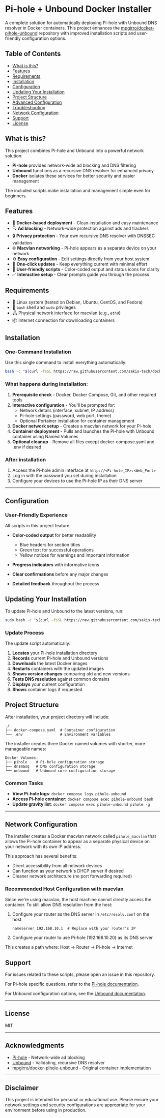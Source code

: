 # Pi-hole + Unbound Docker Installer

A complete solution for automatically deploying Pi-hole with Unbound DNS resolver in Docker containers. This project enhances the [mpgirro/docker-pihole-unbound](https://github.com/mpgirro/docker-pihole-unbound) repository with improved installation scripts and user-friendly configuration options.

## Table of Contents

- [What is this?](#what-is-this)
- [Features](#features)
- [Requirements](#requirements)
- [Installation](#installation)
- [Configuration](#configuration)
- [Updating Your Installation](#updating-your-installation)
- [Project Structure](#project-structure)
- [Advanced Configuration](#advanced-configuration)
- [Troubleshooting](#troubleshooting)
- [Network Configuration](#network-configuration)
- [Support](#support)
- [License](#license)

## What is this?

This project combines Pi-hole and Unbound into a powerful network solution:

- **Pi-hole** provides network-wide ad blocking and DNS filtering
- **Unbound** functions as a recursive DNS resolver for enhanced privacy
- **Docker** isolates these services for better security and easier management

The included scripts make installation and management simple even for beginners.

## Features

- 🐳 **Docker-based deployment** - Clean installation and easy maintenance
- 🔍 **Ad blocking** - Network-wide protection against ads and trackers
- 🔒 **Privacy protection** - Your own recursive DNS resolver with DNSSEC validation
- 🌐 **Macvlan networking** - Pi-hole appears as a separate device on your network
- ⚙️ **Easy configuration** - Edit settings directly from your host system
- 🔄 **One-click updates** - Keep everything current with minimal effort
- 🎨 **User-friendly scripts** - Color-coded output and status icons for clarity
- ✅ **Interactive setup** - Clear prompts guide you through the process

## Requirements

- 🐧 Linux system (tested on Debian, Ubuntu, CentOS, and Fedora)
- 🔧 `bash` shell and `sudo` privileges
- 🖧 Physical network interface for macvlan (e.g., `eth0`)
- 📦 Internet connection for downloading containers

## Installation

### One-Command Installation

Use this single command to install everything automatically:

```bash
bash -c "$(curl -fsSL https://raw.githubusercontent.com/sakis-tech/docker-pihole-unbound/main/install-pihole-unbound.sh)"
```

### What happens during installation:

1. **Prerequisite check** - Docker, Docker Compose, Git, and other required tools
2. **Interactive configuration** - You'll be prompted for:
   - Network details (interface, subnet, IP address)
   - Pi-hole settings (password, web port, theme)
   - Optional Portainer installation for container management
3. **Docker network setup** - Creates a macvlan network for your Pi-hole
4. **Container deployment** - Pulls and launches the Pi-hole with Unbound container using Named Volumes
5. **Optional cleanup** - Remove all files except docker-compose.yaml and .env if desired

### After installation

1. Access the Pi-hole admin interface at `http://<Pi-hole_IP>:<Web_Port>`
2. Log in with the password you set during installation
3. Configure your devices to use the Pi-hole IP as their DNS server

---

## Configuration

### User-Friendly Experience

All scripts in this project feature:

- **Color-coded output** for better readability
  - Blue headers for section titles
  - Green text for successful operations
  - Yellow notices for warnings and important information

- **Progress indicators** with informative icons
- **Clear confirmations** before any major changes
- **Detailed feedback** throughout the process

## Updating Your Installation

To update Pi-hole and Unbound to the latest versions, run:

```bash
sudo bash -c "$(curl -fsSL https://raw.githubusercontent.com/sakis-tech/docker-pihole-unbound/main/update-pihole-unbound.sh)"
```

### Update Process

The update script automatically:

1. **Locates** your Pi-hole installation directory
2. **Records** current Pi-hole and Unbound versions
3. **Downloads** the latest Docker images
4. **Restarts** containers with the updated images
5. **Shows version changes** comparing old and new versions
6. **Tests DNS resolution** against common domains
7. **Displays** your current configuration
8. **Shows** container logs if requested

## Project Structure

After installation, your project directory will include:

```
./
├── docker-compose.yaml  # Container configuration
└── .env                 # Environment variables
```

The installer creates three Docker named volumes with shorter, more manageable names:

```
Docker Volumes:
├── pihole    # Pi-hole configuration storage
├── dnsmasq   # DNS configuration storage
└── unbound   # Unbound core configuration storage
```

### Common Tasks

- **View Pi-hole logs**: `docker compose logs pihole-unbound`
- **Access Pi-hole container**: `docker compose exec pihole-unbound bash`
- **Update gravity list**: `docker compose exec pihole-unbound pihole -g`

---

## Network Configuration

The installer creates a Docker macvlan network called `pihole_macvlan` that allows the Pi-hole container to appear as a separate physical device on your network with its own IP address.

This approach has several benefits:
- Direct accessibility from all network devices
- Can function as your network's DHCP server if desired
- Cleaner network architecture (no port forwarding required)

### Recommended Host Configuration with macvlan

Since we're using macvlan, the host machine cannot directly access the container. To still allow DNS resolution from the host:

1. Configure your router as the DNS server in `/etc/resolv.conf` on the host:
   ```
   nameserver 192.168.10.1  # Replace with your router's IP
   ```

2. Configure your router to use Pi-hole (192.168.10.20) as its DNS server

This creates a path where: Host → Router → Pi-hole → Internet

## Support

For issues related to these scripts, please open an issue in this repository.

For Pi-hole specific questions, refer to the [Pi-hole documentation](https://docs.pi-hole.net/).

For Unbound configuration options, see the [Unbound documentation](https://unbound.docs.nlnetlabs.nl/).

---

## License

MIT

---

## Acknowledgments

- [Pi-hole](https://pi-hole.net/) - Network-wide ad blocking
- [Unbound](https://nlnetlabs.nl/projects/unbound/about/) - Validating, recursive DNS resolver
- [mpgirro/docker-pihole-unbound](https://github.com/mpgirro/docker-pihole-unbound) - Original container implementation

---

## Disclaimer

This project is intended for personal or educational use. Please ensure your network settings and security configurations are appropriate for your environment before using in production.

